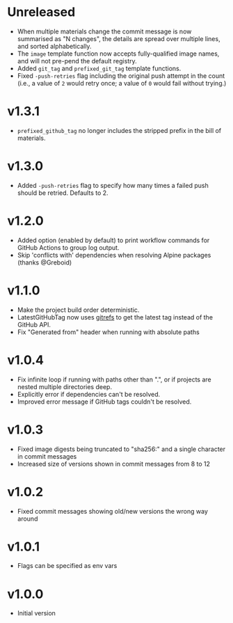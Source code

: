 # Unreleased

- When multiple materials change the commit message is now summarised as "N changes",
  the details are spread over multiple lines, and sorted alphabetically.
- The `image` template function now accepts fully-qualified image names, and will not
  pre-pend the default registry.
- Added `git_tag` and `prefixed_git_tag` template functions.
- Fixed `-push-retries` flag including the original push attempt in the count (i.e.,
  a value of `2` would retry once; a value of `0` would fail without trying.)

# v1.3.1

- `prefixed_github_tag` no longer includes the stripped prefix in the bill of materials.

# v1.3.0

- Added `-push-retries` flag to specify how many times a failed push should be retried. Defaults to 2.

# v1.2.0

- Added option (enabled by default) to print workflow commands for GitHub Actions to group log output.
- Skip 'conflicts with' dependencies when resolving Alpine packages (thanks @Greboid)

# v1.1.0

- Make the project build order deterministic.
- LatestGitHubTag now uses [gitrefs](https://github.com/csmith/gitrefs) to get the latest tag instead of the GitHub API.
- Fix "Generated from" header when running with absolute paths

# v1.0.4

- Fix infinite loop if running with paths other than ".", or if projects are nested multiple directories deep.
- Explicitly error if dependencies can't be resolved.
- Improved error message if GitHub tags couldn't be resolved.

# v1.0.3

- Fixed image digests being truncated to "sha256:" and a single character in commit messages
- Increased size of versions shown in commit messages from 8 to 12

# v1.0.2

- Fixed commit messages showing old/new versions the wrong way around

# v1.0.1

- Flags can be specified as env vars

# v1.0.0

- Initial version
